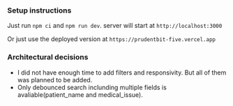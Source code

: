### Setup instructions
Just run `npm ci` and `npm run dev`. server will start at `http://localhost:3000`

Or just use the deployed version at `https://prudentbit-five.vercel.app`

### Architectural decisions
- I did not have enough time to add filters and responsivity. But all of them was planned to be added.
- Only debounced search inclunding multiple fields is avaliable(patient_name and medical_issue).
